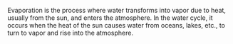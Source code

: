 Evaporation is the process where water transforms into vapor due to heat, usually from the sun, and enters the atmosphere. In the water cycle, it occurs when the heat of the sun causes water from oceans, lakes, etc., to turn to vapor and rise into the atmosphere.